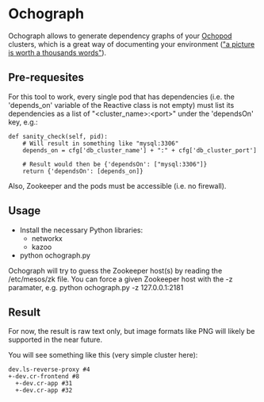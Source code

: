 # Ochograph
Ochograph allows to generate dependency graphs of your <a href="https://github.com/autodesk-cloud/ochopod" target="_blank">Ochopod</a> clusters, which is a great way of documenting your environment (<a href="https://en.wikipedia.org/wiki/A_picture_is_worth_a_thousand_words" target="_blank">"a picture is worth a thousands words"</a>). 

## Pre-requesites
For this tool to work, every single pod that has dependencies (i.e. the 'depends_on' variable of the Reactive class is not empty) must list its dependencies as a list of "&lt;cluster_name&gt;:&lt;port&gt;" under the 'dependsOn' key, e.g.:

```
def sanity_check(self, pid):
	# Will result in something like "mysql:3306"
	depends_on = cfg['db_cluster_name'] + ":" + cfg['db_cluster_port']

	# Result would then be {'dependsOn': ["mysql:3306"]}
	return {'dependsOn': [depends_on]}
```

Also, Zookeeper and the pods must be accessible (i.e. no firewall).

## Usage
- Install the necessary Python libraries:
  - networkx
  - kazoo
- python ochograph.py

Ochograph will try to guess the Zookeeper host(s) by reading the /etc/mesos/zk file. You can force a given Zookeeper host with the -z paramater, e.g. python ochograph.py -z 127.0.0.1:2181

## Result
For now, the result is raw text only, but image formats like PNG will likely be supported in the near future.

You will see something like this (very simple cluster here):

```
dev.ls-reverse-proxy #4
+-dev.cr-frontend #8
  +-dev.cr-app #31
  +-dev.cr-app #32
```
